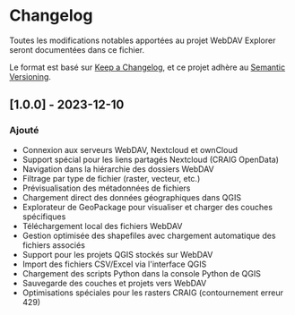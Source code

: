 # Changelog

Toutes les modifications notables apportées au projet WebDAV Explorer seront documentées dans ce fichier.

Le format est basé sur [Keep a Changelog](https://keepachangelog.com/fr/1.1.0/),
et ce projet adhère au [Semantic Versioning](https://semver.org/spec/v2.0.0.html).

## [1.0.0] - 2023-12-10

### Ajouté
- Connexion aux serveurs WebDAV, Nextcloud et ownCloud
- Support spécial pour les liens partagés Nextcloud (CRAIG OpenData)
- Navigation dans la hiérarchie des dossiers WebDAV
- Filtrage par type de fichier (raster, vecteur, etc.)
- Prévisualisation des métadonnées de fichiers
- Chargement direct des données géographiques dans QGIS
- Explorateur de GeoPackage pour visualiser et charger des couches spécifiques
- Téléchargement local des fichiers WebDAV
- Gestion optimisée des shapefiles avec chargement automatique des fichiers associés
- Support pour les projets QGIS stockés sur WebDAV
- Import des fichiers CSV/Excel via l'interface QGIS
- Chargement des scripts Python dans la console Python de QGIS
- Sauvegarde des couches et projets vers WebDAV
- Optimisations spéciales pour les rasters CRAIG (contournement erreur 429) 